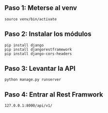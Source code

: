## Paso 1: Meterse al venv
``` 
source venv/bin/activate
```
## Paso 2: Instalar los módulos
```
pip install django
pip install djangorestframework
pip install django-cors-headers
```


## Paso 3: Levantar la API
```
python manage.py runserver
```
## Paso 4: Entrar al Rest Framwork
```
127.0.0.1:8000/api/v1/
```
